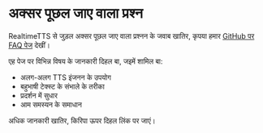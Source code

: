 # अक्सर पूछल जाए वाला प्रश्न

RealtimeTTS से जुड़ल अक्सर पूछल जाए वाला प्रश्नन के जवाब खातिर, कृपया हमार [GitHub पर FAQ पेज](https://github.com/KoljaB/RealtimeTTS/blob/master/FAQ.md) देखीं।

एह पेज पर विभिन्न विषय के जानकारी दिहल बा, जइमें शामिल बा:

- अलग-अलग TTS इंजनन के उपयोग
- बहुभाषी टेक्स्ट के संभाले के तरीका
- प्रदर्शन में सुधार
- आम समस्यन के समाधान

अधिक जानकारी खातिर, किरिपा ऊपर दिहल लिंक पर जाएं।